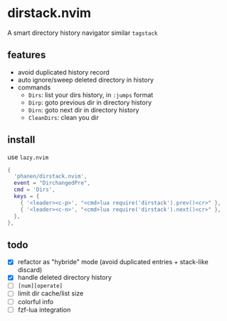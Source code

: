 # dirstack.nvim

A smart directory history navigator similar `tagstack`

## features
* avoid duplicated history record
* auto ignore/sweep deleted directory in history
* commands
  * `Dirs`: list your dirs history, in `:jumps` format
  * `Dirp`: goto previous dir in directory history
  * `Dirn`: goto next dir in directory history
  * `CleanDirs`: clean you dir

## install
use `lazy.nvim`
```lua
{
  'phanen/dirstack.nvim',
  event = "DirchangedPre",
  cmd = 'Dirs',
  keys = {
    { '<leader><c-p>', "<cmd>lua require('dirstack').prev()<cr>" },
    { '<leader><c-n>', "<cmd>lua require('dirstack').next()<cr>" },
  },
},
```

## todo
* [x] refactor as "hybride" mode (avoid duplicated entries + stack-like discard)
* [x] handle deleted directory history
* [ ] `[num][operate]`
* [ ] limit dir cache/list size
* [ ] colorful info
* [ ] fzf-lua integration
